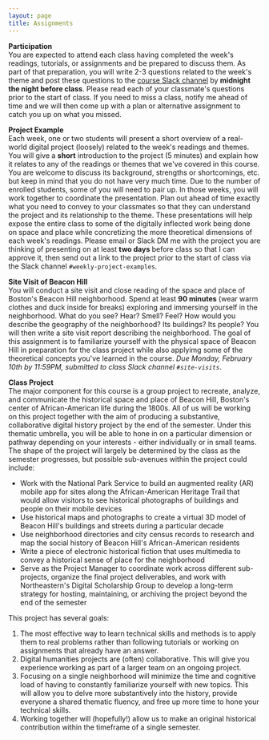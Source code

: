 ```yaml
---
layout: page
title: Assignments
---
```


**Participation**<br>
You are expected to attend each class having completed the week's readings, tutorials, or assignments and be prepared to discuss them. As part of that preparation, you will write 2-3 questions related to the week's theme and post these questions to the [course Slack channel](https://sp20-space-place.slack.com/) by **midnight the night before class**. Please read each of your classmate's questions prior to the start of class. If you need to miss a class, notify me ahead of time and we will then come up with a plan or alternative assignment to catch you up on what you missed. 

**Project Example**<br>
Each week, one or two students will present a short overview of a real-world digital project (loosely) related to the week's readings and themes. You will give a **short** introduction to the project (5 minutes) and explain how it relates to any of the readings or themes that we've covered in this course. You are welcome to discuss its background, strengths or shortcomings, etc. but keep in mind that you do not have very much time. Due to the number of enrolled students, some of you will need to pair up. In those weeks, you will work together to coordinate the presentation. Plan out ahead of time exactly what you need to convey to your classmates so that they can understand the project and its relationship to the theme. These presentations will help expose the entire class to some of the digitally inflected work being done on space and place while concretizing the more theoretical dimensions of each week's readings. Please email or Slack DM me with the project you are thinking of presenting on at least **two days** before class so that I can approve it, then send out a link to the project prior to the start of class via the Slack channel ``#weekly-project-examples``.

**Site Visit of Beacon Hill**<br>
You will conduct a site visit and close reading of the space and place of Boston's Beacon Hill neighborhood. Spend at least **90 minutes** (wear warm clothes and duck inside for breaks) exploring and immersing yourself in the neighborhood. What do you see? Hear? Smell? Feel? How would you describe the geography of the neighborhood? Its buildings? Its people? You will then write a site visit report describing the neighborhood. The goal of this assignment is to familiarize yourself with the physical space of Beacon Hill in preparation for the class project while also applyimg some of the theoretical concepts you've learned in the course. *Due Monday, February 10th by 11:59PM, submitted to class Slack channel `#site-visits`*.

**Class Project**<br>
The major component for this course is a group project to recreate, analyze, and communicate the historical space and place of Beacon Hill, Boston's center of African-American life during the 1800s. All of us will be working on this project together with the aim of producing a substantive, collaborative digital history project by the end of the semester. Under this thematic umbrella, you will be able to hone in on a particular dimension or pathway depending on your interests - either individually or in small teams. The shape of the project will largely be determined by the class as the semester progresses, but possible sub-avenues within the project could include:
- Work with the National Park Service to build an augmented reality (AR) mobile app for sites along the African-American Heritage Trail that would allow visitors to see historical photographs of buildings and people on their mobile devices
- Use historical maps and photographs to create a virtual 3D model of Beacon Hill's buildings and streets during a particular decade
- Use neighborhood directories and city census records to research and map the social history of Beacon Hill's African-American residents 
- Write a piece of electronic historical fiction that uses multimedia to convey a historical sense of place for the neighborhood
- Serve as the Project Manager to coordinate work across different sub-projects, organize the final project deliverables, and work with Northeastern's Digital Scholarship Group to develop a long-term strategy for hosting, maintaining, or archiving the project beyond the end of the semester

This project has several goals: 
1. The most effective way to learn technical skills and methods is to apply them to real problems rather than following tutorials or working on assignments that already have an answer. 
2. Digital humanities projects are (often) collaborative. This will give you experience working as part of a larger team on an ongoing project. 
3. Focusing on a single neighborhood will minimize the time and cognitive load of having to constantly familiarize yourself with new topics. This will allow you to delve more substantively into the history, provide everyone a shared thematic fluency, and free up more time to hone your technical skills. 
4. Working together will (hopefully!) allow us to make an original historical contribution within the timeframe of a single semester. 
